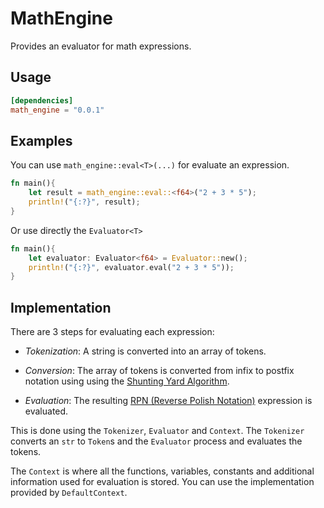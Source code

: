 # MathEngine
Provides an evaluator for math expressions.

## Usage
```toml
[dependencies]
math_engine = "0.0.1"
```

## Examples
You can use `math_engine::eval<T>(...)` for evaluate an expression.
```rust
fn main(){
    let result = math_engine::eval::<f64>("2 + 3 * 5");
    println!("{:?}", result);
}
```

Or use directly the `Evaluator<T>`
```rust
fn main(){
    let evaluator: Evaluator<f64> = Evaluator::new();
    println!("{:?}", evaluator.eval("2 + 3 * 5"));
}
```

## Implementation
There are 3 steps for evaluating each expression:
- *Tokenization*: A string is converted into an array of tokens.

- *Conversion*: The array of tokens is converted from infix to postfix notation using
using the [Shunting Yard Algorithm](https://en.wikipedia.org/wiki/Shunting-yard_algorithm).

- *Evaluation*: The resulting [RPN (Reverse Polish Notation)](https://en.wikipedia.org/wiki/Reverse_Polish_notation)
expression is evaluated.

This is done using the `Tokenizer`, `Evaluator` and `Context`. The `Tokenizer` converts an `str` to `Token`s
and the `Evaluator` process and evaluates the tokens.

The `Context` is where all the functions, variables, constants and additional information used for evaluation
is stored. You can use the implementation provided by `DefaultContext`.